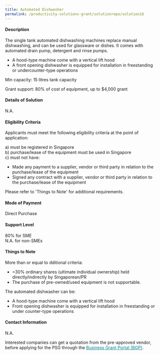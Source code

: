 ```yaml
---
title: Automated Dishwasher
permalink: /productivity-solutions-grant/solutionrepo/solution16
---
```


#### Description

The single tank automated dishwashing machines replace manual dishwashing, and can be used for glassware or dishes. It comes with automated drain pump, detergent and rinse pumps.

- A hood-type machine come with a vertical lift hood 
- A front opening dishwasher is equipped for installation in freestanding or undercounter-type operations 

Min capacity: 15 litres tank capacity

Grant support: 80% of cost of equipment, up to $4,000 grant

#### Details of Solution

N.A.

#### Eligibility Criteria

Applicants must meet the following eligibility criteria at the point of application:

a) must be registered in Singapore <br>
b) purchase/lease of the equipment must be used in Singapore <br>
c) must not have:
- Made any payment to a supplier, vendor or third party in relation to the purchase/lease of the equipment
- Signed any contract with a supplier, vendor or third party in relation to the purchase/lease of the equipment

Please refer to 'Things to Note' for additional requirements.

#### Mode of Payment
Direct Purchase

#### Support Level
80% for SME <br>
N.A. for non-SMEs

#### Things to Note
More than or equal to dditional criteria:
- =30% ordinary shares (ultimate individual ownership) held directly/indirectly by Singaporean/PR
- The purchase of pre-owned/used equipment is not supportable.

The automated dishwasher can be:
- A hood-type machine come with a vertical lift hood 
- Front opening dishwasher is equipped for installation in freestanding or under
counter-type operations

#### Contact Information
N.A.

Interested companies can get a quotation from the pre-approved vendor, before applying for the PSG through the <a target='_blank' style='color:#037e8a' href='https://www.businessgrants.gov.sg/'>Business Grant Portal (BGP)</a>.
